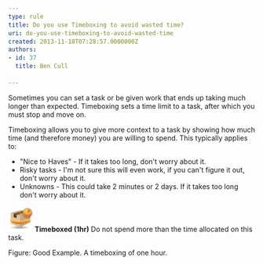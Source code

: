 ```yaml
---
type: rule
title: Do you use Timeboxing to avoid wasted time?
uri: do-you-use-timeboxing-to-avoid-wasted-time
created: 2013-11-18T07:28:57.0000000Z
authors:
- id: 37
  title: Ben Cull

---
```


 ​Sometimes you can set a task or be given work that ends up taking much longer than expected. Timeboxing sets a time limit to a task, after which you must stop and move on. 


​Timeboxing allows you to give more context to a task by showing how much time (and therefore money) you are willing to spend. This typically applies to:

- "Nice to Haves" - If it takes too long, don't worry about it.
- Risky tasks - I'm not sure this will even work, if you can't figure it out, don't worry about it.
- Unknowns - This could take 2 minutes or 2 days. If it takes too long don't worry about it.




![time-box-scrum-small.jpg](time-box-scrum-small.jpg)
**Timeboxed (1hr)**
 Do not spend more than the time allocated on this task.


Figure: Good Example. A timeboxing of one hour.


